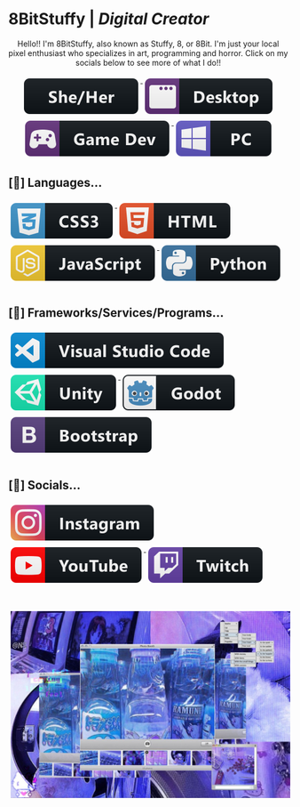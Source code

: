 # 8BitStuffy | *Digital Creator*

<p align="center">
  Hello!! I'm 8BitStuffy, also known as Stuffy, 8, or 8Bit. I'm just your local pixel enthusiast who specializes in art, programming and horror. Click on my socials below to see more of what I do!!
</p>

<p align="center">
 <a href="#">
    <img src="https://github.com/MikeCodesDotNET/ColoredBadges/blob/master/svg/pronouns/sheher.svg" alt="She/Her" style="vertical-align:top; margin:6px 4px">
  </a>  
 <a href="#">
    <img src="https://github.com/MikeCodesDotNET/ColoredBadges/blob/master/svg/dev/misc/desktop.svg" alt="Desktop" style="vertical-align:top; margin:6px 4px">
  </a>  
 <a href="#">
    <img src="https://github.com/MikeCodesDotNET/ColoredBadges/blob/master/svg/dev/misc/gamedev.svg" alt="Game Dev" style="vertical-align:top; margin:6px 4px">
  </a>
<a href="#">
    <img src="https://github.com/MikeCodesDotNET/ColoredBadges/blob/master/svg/devices/pc.svg" alt="PC" style="vertical-align:top; margin:6px 4px">
  </a>  
</p>

## [👾] Languages...
<p align="left">
 <a href="#">
    <img src="https://github.com/MikeCodesDotNET/ColoredBadges/blob/master/svg/dev/languages/css3.svg" alt="CSS3" style="vertical-align:top; margin:6px 4px">
  </a>  
 <a href="#">
    <img src="https://github.com/MikeCodesDotNET/ColoredBadges/blob/master/svg/dev/languages/html.svg" alt="HTML" style="vertical-align:top; margin:6px 4px">
  </a>  
 <a href="#">
    <img src="https://github.com/MikeCodesDotNET/ColoredBadges/blob/master/svg/dev/languages/js.svg" alt="JS" style="vertical-align:top; margin:6px 4px">
  </a>
 <a href="#">
    <img src="https://github.com/MikeCodesDotNET/ColoredBadges/blob/master/svg/dev/languages/python.svg" alt="Python" style="vertical-align:top; margin:6px 4px">
  </a>  
</p>

#

## [💜] Frameworks/Services/Programs...
<p align="left">
 <a href="#">
    <img src="https://github.com/MikeCodesDotNET/ColoredBadges/blob/master/svg/dev/tools/visualstudio_code.svg" alt="Visual Studio Code" style="vertical-align:top; margin:6px 4px">
  </a>  
 <a href="#">
    <img src="https://github.com/MikeCodesDotNET/ColoredBadges/blob/master/svg/dev/frameworks/unity.svg" alt="Unity" style="vertical-align:top; margin:6px 4px">
  </a>  
 <a href="#">
    <img src="https://github.com/MikeCodesDotNET/ColoredBadges/blob/master/svg/dev/frameworks/godot.svg" alt="Godot" style="vertical-align:top; margin:6px 4px">
  </a>
 <a href="#">
    <img src="https://github.com/MikeCodesDotNET/ColoredBadges/blob/master/svg/dev/frameworks/bootstrap.svg" alt="Bootstrap" style="vertical-align:top; margin:6px 4px">
  </a>  
</p>

#

## [📱] Socials...
<p align="left">
 <a href="https://www.instagram.com/8bitstuffy/" target="_blank">
    <img src="https://github.com/MikeCodesDotNET/ColoredBadges/blob/master/svg/social/instagram.svg" alt="Instagram" style="vertical-align:top; margin:6px 4px">
  </a>  
 <a href="https://www.youtube.com/channel/UCJoOfqVnrrMZv3XX6cNpBzA" target="_blank">
    <img src="https://github.com/MikeCodesDotNET/ColoredBadges/blob/master/svg/streaming/youtube.svg" alt="Youtube" style="vertical-align:top; margin:6px 4px">
  </a>  
 <a href="https://www.twitch.tv/8bitstuffy" target="_blank">
    <img src="https://github.com/MikeCodesDotNET/ColoredBadges/blob/master/svg/streaming/twitch.svg" alt="Twitch" style="vertical-align:top; margin:6px 4px">
  </a>  
</p>

#

<img src="https://github.com/8BitStuffy/8BitStuffy/blob/main/readmebanner.jpg" style="vertical-align:top; margin:6px 4px">

